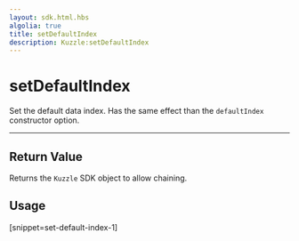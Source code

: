 ```yaml
---
layout: sdk.html.hbs
algolia: true
title: setDefaultIndex
description: Kuzzle:setDefaultIndex
---
```

  

# setDefaultIndex
Set the default data index. Has the same effect than the `defaultIndex` constructor option.

---

## Return Value

Returns the `Kuzzle` SDK object to allow chaining.

## Usage

[snippet=set-default-index-1]
